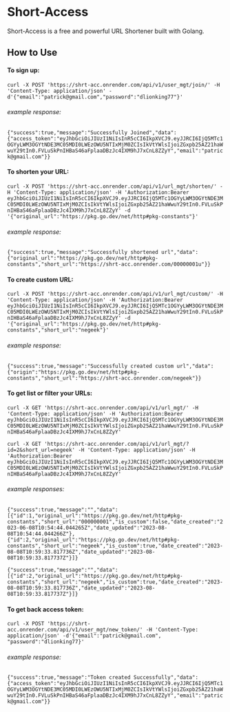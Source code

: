 # Short-Access 

Short-Access is a free and powerful URL Shortener built with Golang.

## How to Use
#### To sign up:

`curl -X POST 'https://shrt-acc.onrender.com/api/v1/user_mgt/join/' -H 'Content-Type: application/json' -d'{"email":"patrick@gmail.com","password":"dlionking77"}'`

###### example response: 

`{"success":true,"message":"Successfully Joined","data":{"access_token":"eyJhbGciOiJIUzI1NiIsInR5cCI6IkpXVCJ9.eyJJRCI6IjQ5MTc1OGYyLWM3OGYtNDE3MC05MDI0LWEzOWU5NTIxMjM0ZCIsIkVtYWlsIjoiZGxpb25AZ21haWwuY29tIn0.FVLuSkPnIHBaS46aFplaaDBzJc4IXM9hJ7xCnL8ZZyY","email":"patrick@gmail.com"}}`

#### To shorten your URL: 

`curl -X POST 'https://shrt-acc.onrender.com/api/v1/url_mgt/shorten/' -H 'Content-Type: application/json' -H 'Authorization:Bearer eyJhbGciOiJIUzI1NiIsInR5cCI6IkpXVCJ9.eyJJRCI6IjQ5MTc1OGYyLWM3OGYtNDE3MC05MDI0LWEzOWU5NTIxMjM0ZCIsIkVtYWlsIjoiZGxpb25AZ21haWwuY29tIn0.FVLuSkPnIHBaS46aFplaaDBzJc4IXM9hJ7xCnL8ZZyY' -d '{"original_url":"https://pkg.go.dev/net/http#pkg-constants"}'`

###### example response: 

`{"success":true,"message":"Successfully shortened url","data":{"original_url":"https://pkg.go.dev/net/http#pkg-constants","short_url":"https://shrt-acc.onrender.com/00000001u"}}`

#### To create custom URL: 

`curl -X POST 'https://shrt-acc.onrender.com/api/v1/url_mgt/custom/' -H 'Content-Type: application/json' -H 'Authorization:Bearer eyJhbGciOiJIUzI1NiIsInR5cCI6IkpXVCJ9.eyJJRCI6IjQ5MTc1OGYyLWM3OGYtNDE3MC05MDI0LWEzOWU5NTIxMjM0ZCIsIkVtYWlsIjoiZGxpb25AZ21haWwuY29tIn0.FVLuSkPnIHBaS46aFplaaDBzJc4IXM9hJ7xCnL8ZZyY' -d '{"original_url":"https://pkg.go.dev/net/http#pkg-constants","short_url":"negeek"}'`

###### example response: 

`{"success":true,"message":"Successfully created custom url","data":{"origin":"https://pkg.go.dev/net/http#pkg-constants","short_url":"https://shrt-acc.onrender.com/negeek"}}`

#### To get list or filter your URLs: 

`curl -X GET 'https://shrt-acc.onrender.com/api/v1/url_mgt/' -H 'Content-Type: application/json' -H 'Authorization:Bearer eyJhbGciOiJIUzI1NiIsInR5cCI6IkpXVCJ9.eyJJRCI6IjQ5MTc1OGYyLWM3OGYtNDE3MC05MDI0LWEzOWU5NTIxMjM0ZCIsIkVtYWlsIjoiZGxpb25AZ21haWwuY29tIn0.FVLuSkPnIHBaS46aFplaaDBzJc4IXM9hJ7xCnL8ZZyY'`

`curl -X GET 'https://shrt-acc.onrender.com/api/v1/url_mgt/?id=2&short_url=negeek' -H 'Content-Type: application/json' -H 'Authorization:Bearer eyJhbGciOiJIUzI1NiIsInR5cCI6IkpXVCJ9.eyJJRCI6IjQ5MTc1OGYyLWM3OGYtNDE3MC05MDI0LWEzOWU5NTIxMjM0ZCIsIkVtYWlsIjoiZGxpb25AZ21haWwuY29tIn0.FVLuSkPnIHBaS46aFplaaDBzJc4IXM9hJ7xCnL8ZZyY'`

###### example responses:

`{"success":true,"message":"","data":[{"id":1,"original_url":"https://pkg.go.dev/net/http#pkg-constants","short_url":"000000001","is_custom":false,"date_created":"2023-06-08T10:54:44.044265Z","date_updated":"2023-08-08T10:54:44.044266Z"},{"id":2,"original_url":"https://pkg.go.dev/net/http#pkg-constants","short_url":"negeek","is_custom":true,"date_created":"2023-08-08T10:59:33.817736Z","date_updated":"2023-08-08T10:59:33.817737Z"}]}`

`{"success":true,"message":"","data":[{"id":2,"original_url":"https://pkg.go.dev/net/http#pkg-constants","short_url":"negeek","is_custom":true,"date_created":"2023-08-08T10:59:33.817736Z","date_updated":"2023-08-08T10:59:33.817737Z"}]}`


#### To get back access token:

`curl -X POST 'https://shrt-acc.onrender.com/api/v1/user_mgt/new_token/' -H 'Content-Type: application/json' -d'{"email":"patrick@gmail.com", "password":"dlionking77}'`

###### example response:

`{"success":true,"message":"Token created Successfully","data":{"access_token":"eyJhbGciOiJIUzI1NiIsInR5cCI6IkpXVCJ9.eyJJRCI6IjQ5MTc1OGYyLWM3OGYtNDE3MC05MDI0LWEzOWU5NTIxMjM0ZCIsIkVtYWlsIjoiZGxpb25AZ21haWwuY29tIn0.FVLuSkPnIHBaS46aFplaaDBzJc4IXM9hJ7xCnL8ZZyY","email":"patrick@gmail.com"}}`



